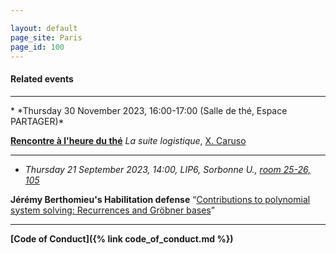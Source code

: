 ```yaml
---

layout: default
page_site: Paris
page_id: 100
---
```


<!--<hr size="6">-->

#### Related events 


<hr>
* *Thursday 30 November 2023, 16:00-17:00 (Salle de thé, Espace PARTAGER)*

**[Rencontre à l'heure du thé](https://www.ihp.fr/sites/default/files/media/downloads/programme_2023_s2_vf.pdf)** <em>La suite logistique</em>, [X. Caruso](https://xavier.caruso.ovh)

<hr>

* *Thursday 21 September 2023, 14:00, LIP6, Sorbonne U., 
<a href="https://www.lip6.fr/informations/comment.php">room 25-26, 105</a>*

**Jérémy Berthomieu's Habilitation defense**
<q><a href="https://www-polsys.lip6.fr/~berthomieu/assets/pdf/hdr_berthomieu.pdf">Contributions to polynomial system solving: Recurrences and Gröbner bases</a></q>

<hr>

**[Code of Conduct]({% link code_of_conduct.md %})**